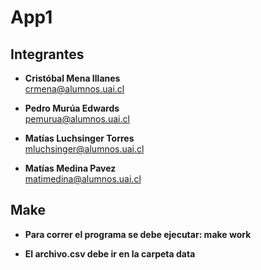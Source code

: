 # App1
## **Integrantes**
- **Cristóbal Mena Illanes** <br>
  <crmena@alumnos.uai.cl>

- **Pedro Murúa Edwards** <br>
  <pemurua@alumnos.uai.cl>

- **Matías Luchsinger Torres** <br>
  <mluchsinger@alumnos.uai.cl>

- **Matías Medina Pavez** <br>
  <matimedina@alumnos.uai.cl>

## **Make**
- **Para correr el programa se debe ejecutar: make work**

- **El archivo.csv debe ir en la carpeta data** 